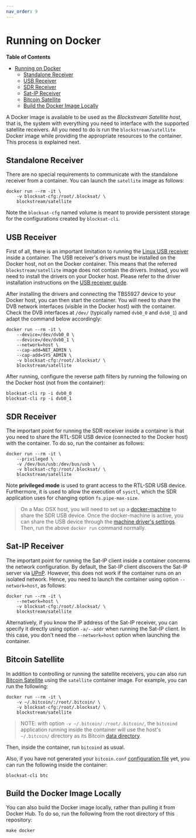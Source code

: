 ```yaml
---
nav_order: 9
---
```


# Running on Docker

<!-- markdown-toc start - Don't edit this section. Run M-x markdown-toc-refresh-toc -->
**Table of Contents**

- [Running on Docker](#running-on-docker)
    - [Standalone Receiver](#standalone-receiver)
    - [USB Receiver](#usb-receiver)
    - [SDR Receiver](#sdr-receiver)
    - [Sat-IP Receiver](#sat-ip-receiver)
    - [Bitcoin Satellite](#bitcoin-satellite)
    - [Build the Docker Image Locally](#build-the-docker-image-locally)

<!-- markdown-toc end -->


A Docker image is available to be used as the *Blockstream Satellite host*, that
is, the system with everything you need to interface with the supported
satellite receivers. All you need to do is run the `blockstream/satellite`
Docker image while providing the appropriate resources to the container. This
process is explained next.

## Standalone Receiver

There are no special requirements to communicate with the standalone receiver
from a container. You can launch the `satellite` image as follows:

```
docker run --rm -it \
    -v blocksat-cfg:/root/.blocksat/ \
    blockstream/satellite
```

Note the `blocksat-cfg` named volume is meant to provide persistent storage for
the configurations created by `blocksat-cli`.

## USB Receiver

First of all, there is an important limitation to running the
[Linux USB receiver](tbs.md) inside a container. The USB receiver's drivers must
be installed on the Docker host, not on the Docker container. This means that
the referred `blockstream/satellite` image does not contain the
drivers. Instead, you will need to install the drivers on your Docker
host. Please refer to the driver installation instructions on the
[USB receiver guide](tbs.md#tbs-5927-drivers).

After installing the drivers and connecting the TBS5927 device to your Docker
host, you can then start the container. You will need to share the DVB network
interfaces (visible in the Docker host) with the container. Check the DVB
interfaces at `/dev/` (typically named `dvb0_0` and `dvb0_1`) and adapt the
command below accordingly:

```
docker run --rm -it \
    --device=/dev/dvb0_0 \
    --device=/dev/dvb0_1 \
    --network=host \
    --cap-add=NET_ADMIN \
    --cap-add=SYS_ADMIN \
    -v blocksat-cfg:/root/.blocksat/ \
    blockstream/satellite
```

After running, configure the reverse path filters by running the following on
the Docker host (not from the container):

```
blocksat-cli rp -i dvb0_0
blocksat-cli rp -i dvb0_1
```

## SDR Receiver

The important point for running the SDR receiver inside a container is that you
need to share the RTL-SDR USB device (connected to the Docker host) with the
container. To do so, run the container as follows:

```
docker run --rm -it \
    --privileged \
    -v /dev/bus/usb:/dev/bus/usb \
    -v blocksat-cfg:/root/.blocksat/ \
    blockstream/satellite
```

Note **privileged mode** is used to grant access to the RTL-SDR USB
device. Furthermore, it is used to allow the execution of `sysctl`, which the
SDR application uses for changing option `fs.pipe-max-size`.

> On a Mac OSX host, you will need to set up a
> [docker-machine](https://docs.docker.com/machine/) to share the SDR USB
> device. Once the docker-machine is active, you can share the USB device
> through the [machine driver's
> settings](https://docs.docker.com/machine/drivers/). Then, run the above
> `docker run` command normally.

## Sat-IP Receiver

The important point for running the Sat-IP client inside a container concerns
the network configuration. By default, the Sat-IP client discovers the Sat-IP
server via
[UPnP](https://en.wikipedia.org/wiki/Universal_Plug_and_Play). However, this
does not work if the container runs on an isolated network. Hence, you need to
launch the container using option `--network=host`, as follows:

```
docker run --rm -it \
    --network=host \
    -v blocksat-cfg:/root/.blocksat/ \
    blockstream/satellite
```

Alternatively, if you know the IP address of the Sat-IP receiver, you can
specify it directly using option `-a/--addr` when running the Sat-IP client. In
this case, you don't need the `--network=host` option when launching the
container.

## Bitcoin Satellite

In addition to controlling or running the satellite receivers, you can also run
[Bitcoin Satellite](bitcoin.md) using the `satellite` container image. For
example, you can run the following:

```
docker run --rm -it \
    -v ~/.bitcoin/:/root/.bitcoin/ \
    -v blocksat-cfg:/root/.blocksat/ \
    blockstream/satellite
```

> NOTE: with option `-v ~/.bitcoin/:/root/.bitcoin/`, the `bitcoind` application
> running inside the container will use the host's `~/.bitcoin/` directory as
> its Bitcoin [data directory](https://en.bitcoin.it/wiki/Data_directory).

Then, inside the container, run `bitcoind` as usual.

Also, if you have not generated your `bitcoin.conf`
[configuration file](bitcoin.md#configuration) yet, you can run the following
inside the container:

```
blocksat-cli btc
```

## Build the Docker Image Locally

You can also build the Docker image locally, rather than pulling it from Docker
Hub. To do so, run the following from the root directory of this repository:

```
make docker
```
